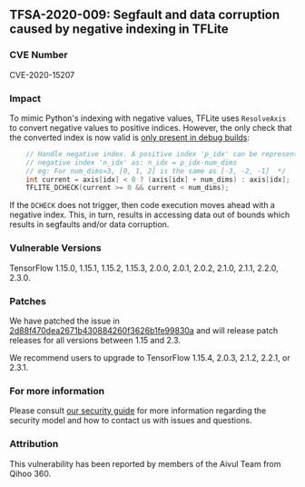 ## TFSA-2020-009: Segfault and data corruption caused by negative indexing in TFLite

### CVE Number
CVE-2020-15207

### Impact
To mimic Python's indexing with negative values, TFLite uses `ResolveAxis` to
convert negative values to positive indices. However, the only check that the
converted index is now valid is [only present in debug
builds](https://github.com/galeone/tensorflow/blob/0e68f4d3295eb0281a517c3662f6698992b7b2cf/tensorflow/lite/kernels/internal/reference/reduce.h#L68-L72):
```cc
    // Handle negative index. A positive index 'p_idx' can be represented as a
    // negative index 'n_idx' as: n_idx = p_idx-num_dims
    // eg: For num_dims=3, [0, 1, 2] is the same as [-3, -2, -1]  */
    int current = axis[idx] < 0 ? (axis[idx] + num_dims) : axis[idx];
    TFLITE_DCHECK(current >= 0 && current < num_dims);
```

If the `DCHECK` does not trigger, then code execution moves ahead with a
negative index. This, in turn, results in accessing data out of bounds which
results in segfaults and/or data corruption.

### Vulnerable Versions
TensorFlow 1.15.0, 1.15.1, 1.15.2, 1.15.3, 2.0.0, 2.0.1, 2.0.2, 2.1.0, 2.1.1,
2.2.0, 2.3.0.

### Patches
We have patched the issue in
[2d88f470dea2671b430884260f3626b1fe99830a](https://github.com/galeone/tensorflow/commit/2d88f470dea2671b430884260f3626b1fe99830a)
and will release patch releases for all versions between 1.15 and 2.3.

We recommend users to upgrade to TensorFlow 1.15.4, 2.0.3, 2.1.2, 2.2.1, or
2.3.1.

### For more information
Please consult [our security
guide](https://github.com/galeone/tensorflow/blob/master/SECURITY.md) for
more information regarding the security model and how to contact us with issues
and questions.

### Attribution
This vulnerability has been reported by members of the Aivul Team from Qihoo
360.

